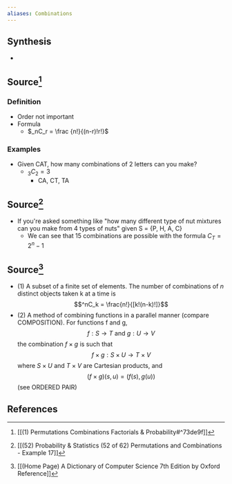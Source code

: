 ```yaml
---
aliases: Combinations
---
```

## Synthesis
- 
## Source[^1]
### Definition
- Order not important
- Formula
	- $_nC_r = \frac {n!}{(n-r)!r!}$

### Examples
- Given CAT, how many combinations of 2 letters can you make?
	- $_3C_2 = 3$ 
		- CA, CT, TA
## Source[^2]
- If you're asked something like "how many different type of nut mixtures can you make from 4 types of nuts" given S = {P, H, A, C}
	- We can see that 15 combinations are possible with the formula $C_T = 2^n-1$ 

## Source[^3]
- (1) A subset of a finite set of elements. The number of combinations of $n$ distinct objects taken k at a time is $$^nC_k = \frac{n!}{[k!(n-k)!]}$$
- (2) A method of combining functions in a parallel manner (compare COMPOSITION). For functions f and g, $$f: S \to T \text{ and } g: U \to V$$the combination $f \times g$ is such that $$f \times g: S \times U \to T \times V$$where $S \times U$ and $T \times V$ are Cartesian products, and $$(f \times g)(s, u) = (f(s),g(u))$$(see ORDERED PAIR)
## References

[^1]: [[(1) Permutations Combinations Factorials & Probability#^73de9f]]
[^2]: [[(52) Probability & Statistics (52 of 62) Permutations and Combinations - Example 17]]
[^3]: [[(Home Page) A Dictionary of Computer Science 7th Edition by Oxford Reference]]